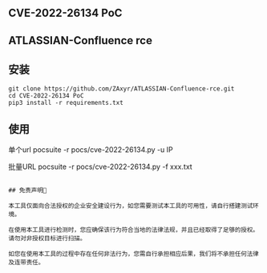 ## CVE-2022-26134 PoC
## ATLASSIAN-Confluence   rce
## 安装

```
git clone https://github.com/ZAxyr/ATLASSIAN-Confluence-rce.git
cd CVE-2022-26134 PoC
pip3 install -r requirements.txt
```

## 使用
单个url
pocsuite -r pocs/cve-2022-26134.py -u IP

批量URL
pocsuite -r pocs/cve-2022-26134.py -f xxx.txt
```

## 免责声明🧐

本工具仅面向合法授权的企业安全建设行为，如您需要测试本工具的可用性，请自行搭建测试环境。

在使用本工具进行检测时，您应确保该行为符合当地的法律法规，并且已经取得了足够的授权。请勿对非授权目标进行扫描。

如您在使用本工具的过程中存在任何非法行为，您需自行承担相应后果，我们将不承担任何法律及连带责任。